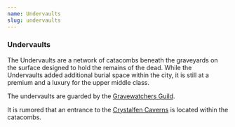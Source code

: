 ```yaml
---
name: Undervaults
slug: undervaults
---
```


### Undervaults
The Undervaults are a network of catacombs beneath the graveyards on the surface designed to hold the remains of the dead. While the Undervaults added additional burial space within the city, it is still at a premium and a luxury for the upper middle class.

The undervaults are guarded by the [Gravewatchers Guild](gravewatchers).

It is rumored that an entrance to the [Crystalfen Caverns](crystalfen-caverns) is located within the catacombs.


